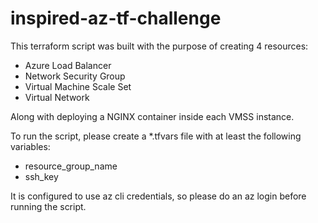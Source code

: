 # inspired-az-tf-challenge

This terraform script was built with the purpose of creating 4 resources:

* Azure Load Balancer
* Network Security Group
* Virtual Machine Scale Set
* Virtual Network

Along with deploying a NGINX container inside each VMSS instance.

To run the script, please create a *.tfvars file with at least the following variables:

* resource_group_name
* ssh_key

It is configured to use az cli credentials, so please do an az login before running the script.
